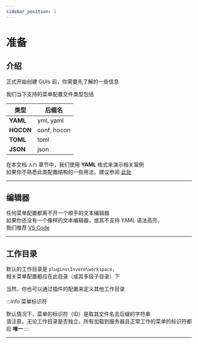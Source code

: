 ```yaml
---
sidebar_position: 1
---
```


# 准备

## 介绍

正式开始创建 GUIs 前，你需要先了解的一些信息

我们当下支持的菜单配置文件类型包括

| **类型**    | 后缀名         |
|-----------|-------------|
| **YAML**  | yml, yaml   |
| **HOCON** | conf, hocon |
| **TOML**  | toml        |
| **JSON**  | json        |

在本文档 `入门` 章节中，我们使用 **YAML** 格式来演示相关案例  
如果你不熟悉此类配置结构的一些用法，建议参阅 [此处](https://www.runoob.com/w3cnote/yaml-intro.html) 

---

## 编辑器

任何菜单配置都离不开一个顺手的文本编辑器  
如果你还没有一个像样的文本编辑器，或其不支持 YAML 语法高亮，  
我们推荐 [VS Code](https://code.visualstudio.com/)

---

## 工作目录

默认的工作目录是 `plugins\Invero\workspace`，  
相关菜单配置都应在此目录（或其多级子目录）下  

当然，你也可以通过插件的配置来定义其他工作目录

:::info 菜单标识符

默认情况下，菜单的标识符（ID）是取其文件名去后缀的字符串  
请注意，无论工作目录是否独立，所有加载到服务器且正常工作的菜单的标识符都应 **唯一**
:::


--- 